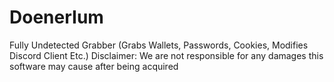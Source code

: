 # DoenerIum
 Fully Undetected Grabber (Grabs Wallets, Passwords, Cookies, Modifies Discord Client Etc.) Disclaimer: We are not responsible for any damages this software may cause after being acquired
